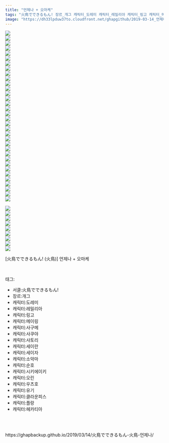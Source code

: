 ```yaml
---
title: "언제나 + 오마케"
tags: "火鳥でできるもん! 장르_개그 캐릭터_도레미 캐릭터_레밀리아 캐릭터_링고 캐릭터_메이링 캐릭터_사구메 캐릭터_사쿠야 캐릭터_사토리 캐릭터_세이란 캐릭터_세이자 캐릭터_소악마 캐릭터_순호 캐릭터_시키에이키 캐릭터_오린 캐릭터_우츠호 캐릭터_유기 캐릭터_클라운피스 캐릭터_플랑드르 캐릭터_헤카티아 火鳥 동방／동인지"
image: "https://dh33lpduw37to.cloudfront.net/ghapgithub/2019-03-14_언제나 ＋ 오마케/001.jpg"
---
```

<div class="article">
<div class="article-entry" itemprop="articleBody">
<p><img src="{{ site.imgserver2 }}/ghapgithub/2019-03-14_언제나 ＋ 오마케/001.jpg"/><br/><img src="{{ site.imgserver2 }}/ghapgithub/2019-03-14_언제나 ＋ 오마케/002.jpg"/><br/><img src="{{ site.imgserver2 }}/ghapgithub/2019-03-14_언제나 ＋ 오마케/003.jpg"/><br/><img src="{{ site.imgserver2 }}/ghapgithub/2019-03-14_언제나 ＋ 오마케/004.jpg"/><br/><img src="{{ site.imgserver2 }}/ghapgithub/2019-03-14_언제나 ＋ 오마케/005.jpg"/><br/><img src="{{ site.imgserver2 }}/ghapgithub/2019-03-14_언제나 ＋ 오마케/006.jpg"/><br/><img src="{{ site.imgserver2 }}/ghapgithub/2019-03-14_언제나 ＋ 오마케/007.jpg"/><br/><img src="{{ site.imgserver2 }}/ghapgithub/2019-03-14_언제나 ＋ 오마케/008.jpg"/><br/><img src="{{ site.imgserver2 }}/ghapgithub/2019-03-14_언제나 ＋ 오마케/009.jpg"/><br/><img src="{{ site.imgserver2 }}/ghapgithub/2019-03-14_언제나 ＋ 오마케/010.jpg"/><br/><img src="{{ site.imgserver2 }}/ghapgithub/2019-03-14_언제나 ＋ 오마케/011.jpg"/><br/><img src="{{ site.imgserver2 }}/ghapgithub/2019-03-14_언제나 ＋ 오마케/012.jpg"/><br/><img src="{{ site.imgserver2 }}/ghapgithub/2019-03-14_언제나 ＋ 오마케/013.jpg"/><br/><img src="{{ site.imgserver2 }}/ghapgithub/2019-03-14_언제나 ＋ 오마케/014.jpg"/><br/><img src="{{ site.imgserver2 }}/ghapgithub/2019-03-14_언제나 ＋ 오마케/015.jpg"/><br/><img src="{{ site.imgserver2 }}/ghapgithub/2019-03-14_언제나 ＋ 오마케/016.jpg"/><br/><img src="{{ site.imgserver2 }}/ghapgithub/2019-03-14_언제나 ＋ 오마케/017.jpg"/><br/><img src="{{ site.imgserver2 }}/ghapgithub/2019-03-14_언제나 ＋ 오마케/018.jpg"/><br/><img src="{{ site.imgserver2 }}/ghapgithub/2019-03-14_언제나 ＋ 오마케/019.jpg"/><br/><img src="{{ site.imgserver2 }}/ghapgithub/2019-03-14_언제나 ＋ 오마케/020.jpg"/><br/><img src="{{ site.imgserver2 }}/ghapgithub/2019-03-14_언제나 ＋ 오마케/021.jpg"/><br/><img src="{{ site.imgserver2 }}/ghapgithub/2019-03-14_언제나 ＋ 오마케/022.jpg"/><br/><img src="{{ site.imgserver2 }}/ghapgithub/2019-03-14_언제나 ＋ 오마케/023.jpg"/><br/><img src="{{ site.imgserver2 }}/ghapgithub/2019-03-14_언제나 ＋ 오마케/024.jpg"/><br/><img src="{{ site.imgserver2 }}/ghapgithub/2019-03-14_언제나 ＋ 오마케/025.jpg"/><br/><img src="{{ site.imgserver2 }}/ghapgithub/2019-03-14_언제나 ＋ 오마케/026.jpg"/><br/><img src="{{ site.imgserver2 }}/ghapgithub/2019-03-14_언제나 ＋ 오마케/027.jpg"/><br/><img src="{{ site.imgserver2 }}/ghapgithub/2019-03-14_언제나 ＋ 오마케/028.jpg"/><br/><img src="{{ site.imgserver2 }}/ghapgithub/2019-03-14_언제나 ＋ 오마케/029.jpg"/><br/><img src="{{ site.imgserver2 }}/ghapgithub/2019-03-14_언제나 ＋ 오마케/030.jpg"/><br/><img src="{{ site.imgserver2 }}/ghapgithub/2019-03-14_언제나 ＋ 오마케/031.jpg"/><br/><img src="{{ site.imgserver2 }}/ghapgithub/2019-03-14_언제나 ＋ 오마케/032.jpg"/><br/><img src="{{ site.imgserver2 }}/ghapgithub/2019-03-14_언제나 ＋ 오마케/033.jpg"/><br/><img src="{{ site.imgserver2 }}/ghapgithub/2019-03-14_언제나 ＋ 오마케/034.jpg"/></p>
<p><img src="{{ site.imgserver2 }}/ghapgithub/2019-03-14_언제나 ＋ 오마케/035.jpg"/><br/><img src="{{ site.imgserver2 }}/ghapgithub/2019-03-14_언제나 ＋ 오마케/036.jpg"/><br/><img src="{{ site.imgserver2 }}/ghapgithub/2019-03-14_언제나 ＋ 오마케/037.jpg"/><br/><img src="{{ site.imgserver2 }}/ghapgithub/2019-03-14_언제나 ＋ 오마케/038.jpg"/><br/><img src="{{ site.imgserver2 }}/ghapgithub/2019-03-14_언제나 ＋ 오마케/039.jpg"/><br/><img src="{{ site.imgserver2 }}/ghapgithub/2019-03-14_언제나 ＋ 오마케/040.jpg"/><br/><img src="{{ site.imgserver2 }}/ghapgithub/2019-03-14_언제나 ＋ 오마케/041.jpg"/><br/><img src="{{ site.imgserver2 }}/ghapgithub/2019-03-14_언제나 ＋ 오마케/042.jpg"/><br/><img src="{{ site.imgserver2 }}/ghapgithub/2019-03-14_언제나 ＋ 오마케/043.jpg"/></p>
<p>[火鳥でできるもん! (火鳥)] 언제나 + 오마케</p>
</div></div><br/>
<div class="tagTrail">
<p>태그: </p>
<ul>
<li>서클:火鳥でできるもん!</li>
<li>장르:개그</li>
<li>캐릭터:도레미</li>
<li>캐릭터:레밀리아</li>
<li>캐릭터:링고</li>
<li>캐릭터:메이링</li>
<li>캐릭터:사구메</li>
<li>캐릭터:사쿠야</li>
<li>캐릭터:사토리</li>
<li>캐릭터:세이란</li>
<li>캐릭터:세이자</li>
<li>캐릭터:소악마</li>
<li>캐릭터:순호</li>
<li>캐릭터:시키에이키</li>
<li>캐릭터:오린</li>
<li>캐릭터:우츠호</li>
<li>캐릭터:유기</li>
<li>캐릭터:클라운피스</li>
<li>캐릭터:플랑</li>
<li>캐릭터:헤카티아</li>
</ul>
</div><br/>

<br/>
<p id="refer">https://ghapbackup.github.io/2019/03/14/火鳥でできるもん-火鳥-언제나/</p>
<br/>

